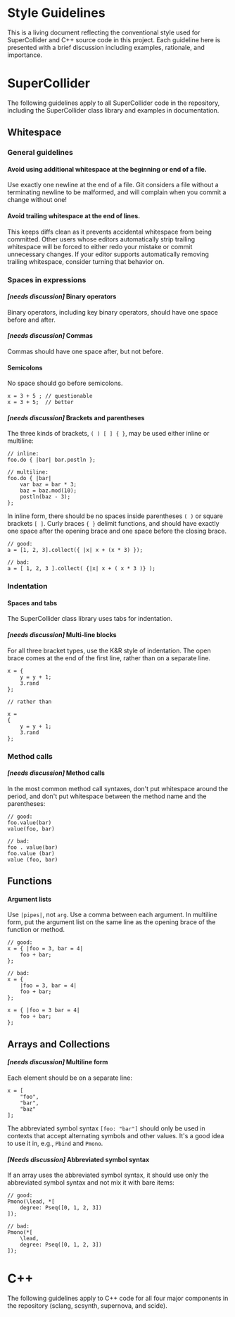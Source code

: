 Style Guidelines
================

This is a living document reflecting the conventional style used for SuperCollider and C++ source code in this project. Each guideline here is presented with a brief discussion including examples, rationale, and importance.

SuperCollider
=============

The following guidelines apply to all SuperCollider code in the repository, including the SuperCollider class library and examples in documentation.

Whitespace
----------

### General guidelines

#### Avoid using additional whitespace at the beginning or end of a file.

Use exactly one newline at the end of a file. Git considers a file without a terminating newline to be malformed, and will complain when you commit a change without one!

#### Avoid trailing whitespace at the end of lines.

This keeps diffs clean as it prevents accidental whitespace from being committed. Other users whose editors automatically strip trailing whitespace will be forced to either redo your mistake or commit unnecessary changes. If your editor supports automatically removing trailing whitespace, consider turning that behavior on.

### Spaces in expressions

#### *[needs discussion]* Binary operators

Binary operators, including key binary operators, should have one space before and after.

#### *[needs discussion]* Commas

Commas should have one space after, but not before. 

#### Semicolons

No space should go before semicolons.

```supercollider
x = 3 + 5 ; // questionable
x = 3 + 5;  // better
```

#### *[needs discussion]* Brackets and parentheses

The three kinds of brackets, `( ) [ ] { }`, may be used either inline or multiline:

```supercollider
// inline:
foo.do { |bar| bar.postln };

// multiline:
foo.do { |bar|
    var baz = bar * 3;
    baz = baz.mod(10);
    postln(baz - 3);
};
```

In inline form, there should be no spaces inside parentheses `( )` or square brackets `[ ]`. Curly braces `{ }` delimit functions, and should have exactly one space after the opening brace and one space before the closing brace.

```supercollider
// good:
a = [1, 2, 3].collect({ |x| x + (x * 3) });

// bad:
a = [ 1, 2, 3 ].collect( {|x| x + ( x * 3 )} );
```

### Indentation

#### Spaces and tabs

The SuperCollider class library uses tabs for indentation.

#### *[needs discussion]* Multi-line blocks

For all three bracket types, use the K&R style of indentation. The open brace comes at the end of the first line, rather than on a separate line.

```supercollider
x = {
    y = y + 1;
    3.rand
};

// rather than

x = 
{
    y = y + 1;
    3.rand
};
```

### Method calls

#### *[needs discussion]* Method calls

In the most common method call syntaxes, don't put whitespace around the period, and don't put whitespace between the method name and the parentheses:

```supercollider
// good:
foo.value(bar)
value(foo, bar)

// bad:
foo . value(bar)
foo.value (bar)
value (foo, bar)
```

Functions
---------

#### Argument lists

Use `|pipes|`, not `arg`. Use a comma between each argument. In multiline form, put the argument list on the same line as the opening brace of the function or method.

```supercollider
// good:
x = { |foo = 3, bar = 4|
    foo + bar;
};

// bad:
x = {
    |foo = 3, bar = 4|
    foo + bar;
};

x = { |foo = 3 bar = 4|
    foo + bar;
};
```

Arrays and Collections
----------------------

#### *[needs discussion]* Multiline form

Each element should be on a separate line:

```supercollider
x = [
    "foo",
    "bar",
    "baz"
];
```

The abbreviated symbol syntax `[foo: "bar"]` should only be used in contexts that accept alternating symbols and other values. It's a good idea to use it in, e.g., `Pbind` and `Pmono`.

#### *[Needs discussion]* Abbreviated symbol syntax

If an array uses the abbreviated symbol syntax, it should use only the abbreviated symbol syntax and not mix it with bare items:

```supercollider
// good:
Pmono(\lead, *[
    degree: Pseq([0, 1, 2, 3])
]);

// bad:
Pmono(*[
    \lead,
    degree: Pseq([0, 1, 2, 3])
]);
```

C++
===

The following guidelines apply to C++ code for all four major components in the repository (sclang, scsynth, supernova, and scide).